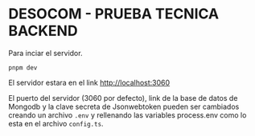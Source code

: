 # DESOCOM - PRUEBA TECNICA BACKEND

Para inciar el servidor.

`pnpm dev`

El servidor estara en el link [http://localhost:3060](http://localhost:3060)

El puerto del servidor (3060 por defecto), link de la base de datos de Mongodb y la clave secreta de Jsonwebtoken pueden ser cambiados creando un archivo `.env` y rellenando las variables process.env como lo esta en el archivo `config.ts`.
